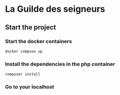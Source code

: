 # La Guilde des seigneurs

## Start the project

### Start the docker containers

```bash
docker compose up
```

### Install the dependencies in the php container

```bash
composer install
```

### Go to your localhost